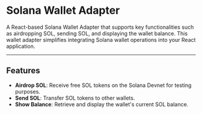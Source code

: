 # Solana Wallet Adapter

A React-based Solana Wallet Adapter that supports key functionalities such as airdropping SOL, sending SOL, and displaying the wallet balance. This wallet adapter simplifies integrating Solana wallet operations into your React application.

---

## Features
- **Airdrop SOL**: Receive free SOL tokens on the Solana Devnet for testing purposes.
- **Send SOL**: Transfer SOL tokens to other wallets.
- **Show Balance**: Retrieve and display the wallet's current SOL balance.


